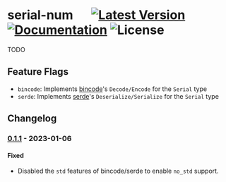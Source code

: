 # serial-num &emsp; [![Latest Version]][crates.io] [![Documentation]][docs.rs] ![License]

[Latest Version]: https://img.shields.io/crates/v/serial-num
[crates.io]: https://crates.io/crates/serial-num
[Documentation]: https://img.shields.io/docsrs/serial-num
[docs.rs]: https://docs.rs/serial-num/latest/serial_num/
[License]: https://img.shields.io/crates/l/serial-num

TODO

## Feature Flags
* `bincode`: Implements [bincode]'s `Decode/Encode` for the `Serial` type
* `serde`: Implements [serde]'s `Deserialize/Serialize` for the `Serial` type

[bincode]: https://crates.io/crates/bincode
[serde]: https://crates.io/crates/serde

## Changelog
### [0.1.1] - 2023-01-06
#### Fixed
* Disabled the `std` features of bincode/serde to enable `no_std` support.

[0.1.1]: https://github.com/timwie/serial-num/releases/tag/v0.1.1
